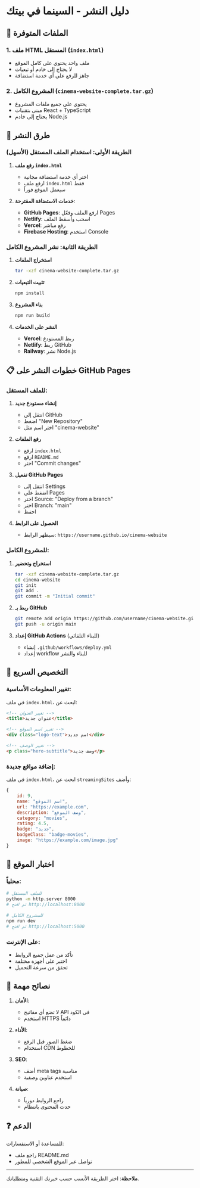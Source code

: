 # دليل النشر - السينما في بيتك

## 📁 الملفات المتوفرة

### 1. ملف HTML المستقل (`index.html`)
- ملف واحد يحتوي على كامل الموقع
- لا يحتاج إلى خادم أو تبعيات
- جاهز للرفع على أي خدمة استضافة

### 2. المشروع الكامل (`cinema-website-complete.tar.gz`)
- يحتوي على جميع ملفات المشروع
- مبني بتقنيات React + TypeScript
- يحتاج إلى خادم Node.js

## 🚀 طرق النشر

### الطريقة الأولى: استخدام الملف المستقل (الأسهل)

1. **رفع ملف `index.html`**
   - اختر أي خدمة استضافة مجانية
   - ارفع ملف `index.html` فقط
   - سيعمل الموقع فوراً

2. **خدمات الاستضافة المقترحة**:
   - **GitHub Pages**: ارفع الملف وفعّل Pages
   - **Netlify**: اسحب وأسقط الملف
   - **Vercel**: رفع مباشر
   - **Firebase Hosting**: استخدم Console

### الطريقة الثانية: نشر المشروع الكامل

1. **استخراج الملفات**
   ```bash
   tar -xzf cinema-website-complete.tar.gz
   ```

2. **تثبيت التبعيات**
   ```bash
   npm install
   ```

3. **بناء المشروع**
   ```bash
   npm run build
   ```

4. **النشر على الخدمات**
   - **Vercel**: ربط المستودع
   - **Netlify**: ربط GitHub
   - **Railway**: نشر Node.js

## 📋 خطوات النشر على GitHub Pages

### للملف المستقل:

1. **إنشاء مستودع جديد**
   - انتقل إلى GitHub
   - اضغط "New Repository"
   - اختر اسم مثل "cinema-website"

2. **رفع الملفات**
   - ارفع `index.html`
   - ارفع `README.md`
   - اختر "Commit changes"

3. **تفعيل GitHub Pages**
   - انتقل إلى Settings
   - اضغط على Pages
   - اختر Source: "Deploy from a branch"
   - اختر Branch: "main"
   - احفظ

4. **الحصول على الرابط**
   - سيظهر الرابط: `https://username.github.io/cinema-website`

### للمشروع الكامل:

1. **استخراج وتحضير**
   ```bash
   tar -xzf cinema-website-complete.tar.gz
   cd cinema-website
   git init
   git add .
   git commit -m "Initial commit"
   ```

2. **ربط بـ GitHub**
   ```bash
   git remote add origin https://github.com/username/cinema-website.git
   git push -u origin main
   ```

3. **إعداد GitHub Actions** (للبناء التلقائي)
   - إنشاء `.github/workflows/deploy.yml`
   - إعداد workflow للبناء والنشر

## 🔧 التخصيص السريع

### تغيير المعلومات الأساسية:

في ملف `index.html`، ابحث عن:

```html
<!-- تغيير العنوان -->
<title>عنوان جديد</title>

<!-- تغيير اسم الموقع -->
<div class="logo-text">اسم جديد</div>

<!-- تغيير الوصف -->
<p class="hero-subtitle">وصف جديد</p>
```

### إضافة مواقع جديدة:

في ملف `index.html`، ابحث عن `streamingSites` وأضف:

```javascript
{
    id: 9,
    name: "اسم الموقع",
    url: "https://example.com",
    description: "وصف الموقع",
    category: "movies",
    rating: 4.5,
    badge: "جديد",
    badgeClass: "badge-movies",
    image: "https://example.com/image.jpg"
}
```

## 📱 اختبار الموقع

### محلياً:
```bash
# للملف المستقل
python -m http.server 8000
# ثم افتح http://localhost:8000

# للمشروع الكامل
npm run dev
# ثم افتح http://localhost:5000
```

### على الإنترنت:
- تأكد من عمل جميع الروابط
- اختبر على أجهزة مختلفة
- تحقق من سرعة التحميل

## 🎯 نصائح مهمة

1. **الأمان**:
   - لا تضع أي مفاتيح API في الكود
   - استخدم HTTPS دائماً

2. **الأداء**:
   - ضغط الصور قبل الرفع
   - استخدام CDN للخطوط

3. **SEO**:
   - أضف meta tags مناسبة
   - استخدم عناوين وصفية

4. **صيانة**:
   - راجع الروابط دورياً
   - حدث المحتوى بانتظام

## ❓ الدعم

للمساعدة أو الاستفسارات:
- راجع ملف README.md
- تواصل عبر الموقع الشخصي للمطور

---

**ملاحظة**: اختر الطريقة الأنسب حسب خبرتك التقنية ومتطلباتك.